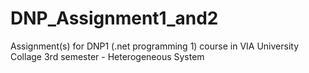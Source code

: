 # DNP_Assignment1_and2
Assignment(s) for DNP1 (.net programming 1) course in VIA University Collage 3rd semester - Heterogeneous System
